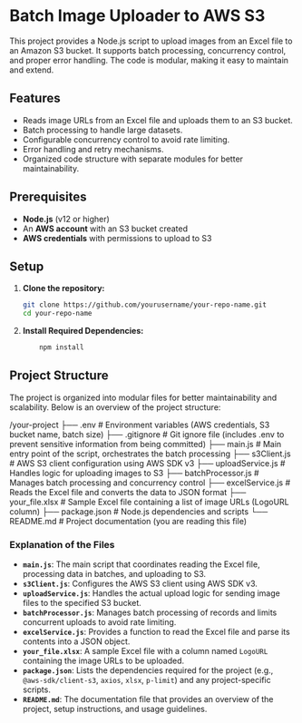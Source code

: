 # Batch Image Uploader to AWS S3

This project provides a Node.js script to upload images from an Excel file to an Amazon S3 bucket. It supports batch processing, concurrency control, and proper error handling. The code is modular, making it easy to maintain and extend.

## Features

- Reads image URLs from an Excel file and uploads them to an S3 bucket.
- Batch processing to handle large datasets.
- Configurable concurrency control to avoid rate limiting.
- Error handling and retry mechanisms.
- Organized code structure with separate modules for better maintainability.

## Prerequisites

- **Node.js** (v12 or higher)
- An **AWS account** with an S3 bucket created
- **AWS credentials** with permissions to upload to S3

## Setup

1. **Clone the repository:**

   ```bash
   git clone https://github.com/yourusername/your-repo-name.git
   cd your-repo-name

   ```

2. **Install Required Dependencies:**

   ```bash
       npm install
   ```

## Project Structure

The project is organized into modular files for better maintainability and scalability. Below is an overview of the project structure:

/your-project ├── .env # Environment variables (AWS credentials, S3 bucket name, batch size) ├── .gitignore # Git ignore file (includes .env to prevent sensitive information from being committed) ├── main.js # Main entry point of the script, orchestrates the batch processing ├── s3Client.js # AWS S3 client configuration using AWS SDK v3 ├── uploadService.js # Handles logic for uploading images to S3 ├── batchProcessor.js # Manages batch processing and concurrency control ├── excelService.js # Reads the Excel file and converts the data to JSON format ├── your_file.xlsx # Sample Excel file containing a list of image URLs (LogoURL column) ├── package.json # Node.js dependencies and scripts └── README.md # Project documentation (you are reading this file)

### Explanation of the Files

- **`main.js`**: The main script that coordinates reading the Excel file, processing data in batches, and uploading to S3.
- **`s3Client.js`**: Configures the AWS S3 client using AWS SDK v3.
- **`uploadService.js`**: Handles the actual upload logic for sending image files to the specified S3 bucket.
- **`batchProcessor.js`**: Manages batch processing of records and limits concurrent uploads to avoid rate limiting.
- **`excelService.js`**: Provides a function to read the Excel file and parse its contents into a JSON object.
- **`your_file.xlsx`**: A sample Excel file with a column named `LogoURL` containing the image URLs to be uploaded.
- **`package.json`**: Lists the dependencies required for the project (e.g., `@aws-sdk/client-s3`, `axios`, `xlsx`, `p-limit`) and any project-specific scripts.
- **`README.md`**: The documentation file that provides an overview of the project, setup instructions, and usage guidelines.

